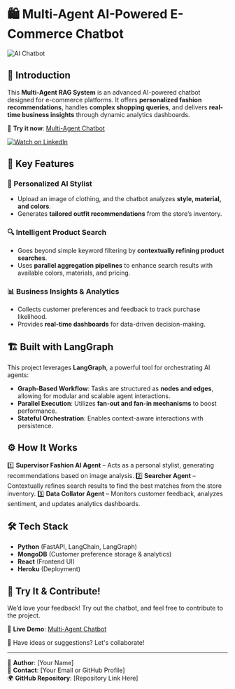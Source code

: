 # 🛍️ Multi-Agent AI-Powered E-Commerce Chatbot

![AI Chatbot](https://img.shields.io/badge/AI--Powered%20Chatbot-LangGraph-blue?style=for-the-badge)

## 🚀 Introduction

This **Multi-Agent RAG System** is an advanced AI-powered chatbot designed for e-commerce platforms. It offers **personalized fashion recommendations**, handles **complex shopping queries**, and delivers **real-time business insights** through dynamic analytics dashboards.

🔗 **Try it now**: [Multi-Agent Chatbot](https://multi-agent-chatbot-production.up.railway.app/)

[![Watch on LinkedIn](https://via.placeholder.com/560x315.png?text=Watch+on+LinkedIn)](https://www.linkedin.com/feed/update/urn:li:activity:7290342858023157760/)

## 🧠 Key Features

### 👗 Personalized AI Stylist
- Upload an image of clothing, and the chatbot analyzes **style, material, and colors**.
- Generates **tailored outfit recommendations** from the store’s inventory.

### 🔍 Intelligent Product Search
- Goes beyond simple keyword filtering by **contextually refining product searches**.
- Uses **parallel aggregation pipelines** to enhance search results with available colors, materials, and pricing.

### 📊 Business Insights & Analytics
- Collects customer preferences and feedback to track purchase likelihood.
- Provides **real-time dashboards** for data-driven decision-making.

## 🏗️ Built with LangGraph

This project leverages **LangGraph**, a powerful tool for orchestrating AI agents:

- **Graph-Based Workflow**: Tasks are structured as **nodes and edges**, allowing for modular and scalable agent interactions.
- **Parallel Execution**: Utilizes **fan-out and fan-in mechanisms** to boost performance.
- **Stateful Orchestration**: Enables context-aware interactions with persistence.

## ⚙️ How It Works

1️⃣ **Supervisor Fashion AI Agent** – Acts as a personal stylist, generating recommendations based on image analysis.
2️⃣ **Searcher Agent** – Contextually refines search results to find the best matches from the store inventory.
3️⃣ **Data Collator Agent** – Monitors customer feedback, analyzes sentiment, and updates analytics dashboards.

## 🛠️ Tech Stack

- **Python** (FastAPI, LangChain, LangGraph)
- **MongoDB** (Customer preference storage & analytics)
- **React** (Frontend UI)
- **Heroku** (Deployment)

## 📢 Try It & Contribute!

We’d love your feedback! Try out the chatbot, and feel free to contribute to the project.

🔗 **Live Demo**: [Multi-Agent Chatbot](https://multi-agent-chatbot-7e5fcec42e46.herokuapp.com/)

💬 Have ideas or suggestions? Let's collaborate!

---

📌 **Author**: [Your Name]  
📧 **Contact**: [Your Email or GitHub Profile]  
🌍 **GitHub Repository**: [Repository Link Here]

